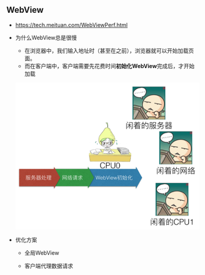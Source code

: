 ## WebView

* https://tech.meituan.com/WebViewPerf.html
* 为什么WebView总是很慢
  * 在浏览器中，我们输入地址时（甚至在之前），浏览器就可以开始加载页面。
  * 而在客户端中，客户端需要先花费时间**初始化WebView**完成后，才开始加载

  ![](/assets/webview-better.png)

* 优化方案

  * 全局WebView

  * 客户端代理数据请求





